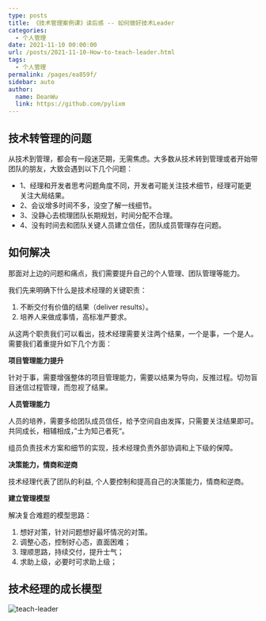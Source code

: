```yaml
---
type: posts
title: 《技术管理案例课》读后感 -- 如何做好技术Leader
categories: 
  - 个人管理
date: 2021-11-10 00:00:00
url: /posts/2021-11-10-How-to-teach-leader.html
tags: 
  - 个人管理
permalink: /pages/ea859f/
sidebar: auto
author: 
  name: DeanWu
  link: https://github.com/pylixm
---
```


## 技术转管理的问题 

从技术到管理，都会有一段迷茫期，无需焦虑。大多数从技术转到管理或者开始带团队的朋友，大致会遇到以下几个问题：

- 1、经理和开发者思考问题角度不同，开发者可能关注技术细节，经理可能更关注大局结果。
- 2、会议增多时间不多，没空了解一线细节。
- 3、没静心去梳理团队长期规划，时间分配不合理。
- 4、没有时间去和团队关键人员建立信任，团队成员管理存在问题。

## 如何解决

那面对上边的问题和痛点，我们需要提升自己的个人管理、团队管理等能力。

我们先来明确下什么是技术经理的关键职责：

1. 不断交付有价值的结果（deliver results）。
2. 培养人来做成事情，高标准严要求。

从这两个职责我们可以看出，技术经理需要关注两个结果，一个是事，一个是人。需要我们着重提升如下几个方面：

**项目管理能力提升**

针对于事，需要增强整体的项目管理能力，需要以结果为导向，反推过程。切勿盲目迷信过程管理，而忽视了结果。

**人员管理能力**

人员的培养，需要多给团队成员信任，给予空间自由发挥，只需要关注结果即可。共同成长，相辅相成，”士为知己者死“。

组员负责技术方案和细节的实现，技术经理负责外部协调和上下级的保障。

**决策能力，情商和逆商**

技术经理代表了团队的利益, 个人要控制和提高自己的决策能力，情商和逆商。

**建立管理模型**

解决复合难题的模型思路：

1. 想好对策，针对问题想好最坏情况的对策。
2. 调整心态，控制好心态，直面困难；
3. 理顺思路，持续交付，提升士气；
4. 求助上级，必要时可求助上级；

## 技术经理的成长模型 

![teach-leader](https://gitee.com/pylixm/picture/raw/master/2021-11-10/1636506000147-teach-leader.png)
